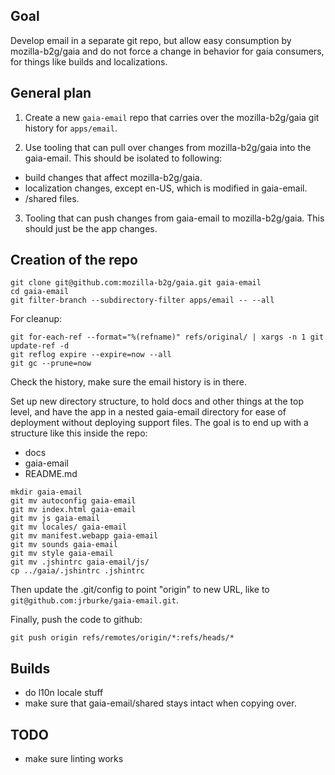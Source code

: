 ## Goal

Develop email in a separate git repo, but allow easy consumption by mozilla-b2g/gaia and do not force a change in behavior for gaia consumers, for things like builds and localizations.

## General plan

1) Create a new `gaia-email` repo that carries over the mozilla-b2g/gaia git history for `apps/email`.

2) Use tooling that can pull over changes from mozilla-b2g/gaia into the gaia-email. This should be isolated to following:

* build changes that affect mozilla-b2g/gaia.
* localization changes, except en-US, which is modified in gaia-email.
* /shared files.

3) Tooling that can push changes from gaia-email to mozilla-b2g/gaia. This should just be the app changes.

## Creation of the repo

```
git clone git@github.com:mozilla-b2g/gaia.git gaia-email
cd gaia-email
git filter-branch --subdirectory-filter apps/email -- --all
```

For cleanup:

```
git for-each-ref --format="%(refname)" refs/original/ | xargs -n 1 git update-ref -d
git reflog expire --expire=now --all
git gc --prune=now
```

Check the history, make sure the email history is in there.

Set up new directory structure, to hold docs and other things at the top level, and have the app in a nested gaia-email directory for ease of deployment without deploying support files. The goal is to end up with a structure like this inside the repo:

* docs
* gaia-email
* README.md

```
mkdir gaia-email
git mv autoconfig gaia-email
git mv index.html gaia-email
git mv js gaia-email
git mv locales/ gaia-email
git mv manifest.webapp gaia-email
git mv sounds gaia-email
git mv style gaia-email
git mv .jshintrc gaia-email/js/
cp ../gaia/.jshintrc .jshintrc
```




Then update the .git/config to point "origin" to new URL, like to `git@github.com:jrburke/gaia-email.git`.

Finally, push the code to github:

```
git push origin refs/remotes/origin/*:refs/heads/*
```

## Builds

* do l10n locale stuff
* make sure that gaia-email/shared stays intact when copying over.


## TODO

* make sure linting works


